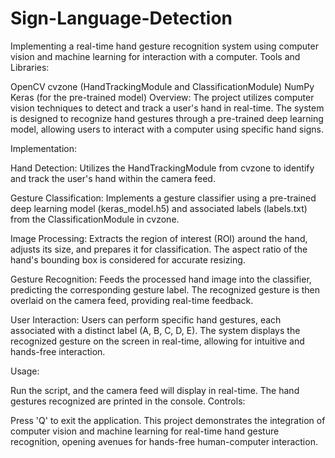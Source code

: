 # Sign-Language-Detection
Implementing a real-time hand gesture recognition system using computer vision and machine learning for interaction with a computer.
Tools and Libraries:

OpenCV
cvzone (HandTrackingModule and ClassificationModule)
NumPy
Keras (for the pre-trained model)
Overview:
The project utilizes computer vision techniques to detect and track a user's hand in real-time. The system is designed to recognize hand gestures through a pre-trained deep learning model, allowing users to interact with a computer using specific hand signs.

Implementation:

Hand Detection: Utilizes the HandTrackingModule from cvzone to identify and track the user's hand within the camera feed.

Gesture Classification: Implements a gesture classifier using a pre-trained deep learning model (keras_model.h5) and associated labels (labels.txt) from the ClassificationModule in cvzone.

Image Processing: Extracts the region of interest (ROI) around the hand, adjusts its size, and prepares it for classification. The aspect ratio of the hand's bounding box is considered for accurate resizing.

Gesture Recognition: Feeds the processed hand image into the classifier, predicting the corresponding gesture label. The recognized gesture is then overlaid on the camera feed, providing real-time feedback.

User Interaction:
Users can perform specific hand gestures, each associated with a distinct label (A, B, C, D, E). The system displays the recognized gesture on the screen in real-time, allowing for intuitive and hands-free interaction.

Usage:

Run the script, and the camera feed will display in real-time.
The hand gestures recognized are printed in the console.
Controls:

Press 'Q' to exit the application.
This project demonstrates the integration of computer vision and machine learning for real-time hand gesture recognition, opening avenues for hands-free human-computer interaction.
